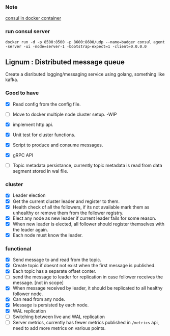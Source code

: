 ### Note
[consul in docker container](https://learn.hashicorp.com/consul/day-0/containers-guide)

### run consul server
```
docker run -d -p 8500:8500 -p 8600:8600/udp --name=badger consul agent -server -ui -node=server-1 -bootstrap-expect=1 -client=0.0.0.0
```

## Lignum : Distributed message queue

Create a disributed logging/messaging service using golang, something like kafka.


### Good to have
 - [X] Read config from the config file.
 - [ ] Move to docker multiple node cluster setup. -WIP
 - [X] implement http api.
 - [X] Unit test for cluster functions.
 - [X] Script to produce and consume messages.
 - [X] gRPC API
 - [ ] Topic metadata persistance, currently topic metadata is read from data segment stored in wal file.


### cluster 
 - [X] Leader election
 - [X] Get the current cluster leader and register to them.
 - [X] Health check of all the followers, if its not available mark them as unhealthy or remove them from the follower registry.
 - [X] Elect any node as new leader if current leader fails for some reason.
 - [X] When new leader is elected, all follower should register themselves with the leader again.
 - [X] Each node must know the leader.

### functional
  - [X] Send message to and read from the topic.
  - [X] Create topic if doesnt not exist when the first message is published.
  - [X] Each topic has a separate offset conter.
  - [ ] send the message to leader for replication in case follower receives the message. [not in scope]
  - [X] When message received by leader, it should be replicated to all healthy follower node.
  - [X] Can read from any node.
  - [X] Message is persisted by each node.
  - [X] WAL replication
  - [ ] Switching between live and WAL replication
  - [ ] Server metrics, currently has fewer metrics published in `/metrics` api, need to add more metrics on various points.
